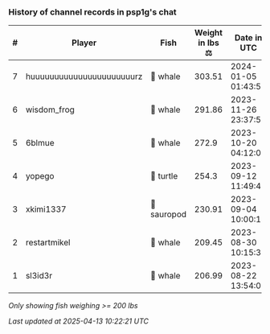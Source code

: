 ### History of channel records in psp1g's chat
| # | Player | Fish | Weight in lbs ⚖️ | Date in UTC |
|-----|------|--------|-----------|---------|
| 7   | huuuuuuuuuuuuuuuuuuuuuurz | 🐳 whale | 303.51 | 2024-01-05 01:43:59 |
| 6   | wisdom_frog | 🐳 whale | 291.86 | 2023-11-26 23:37:57 |
| 5   | 6blmue | 🐳 whale | 272.9 | 2023-10-20 04:12:07 |
| 4   | yopego | 🐢 turtle | 254.3 | 2023-09-12 11:49:45 |
| 3   | xkimi1337 | 🦕 sauropod | 230.91 | 2023-09-04 10:00:14 |
| 2   | restartmikel | 🐳 whale | 209.45 | 2023-08-30 10:15:35 |
| 1   | sl3id3r | 🐳 whale | 206.99 | 2023-08-22 13:54:02 |

_Only showing fish weighing >= 200 lbs_

_Last updated at 2025-04-13 10:22:21 UTC_